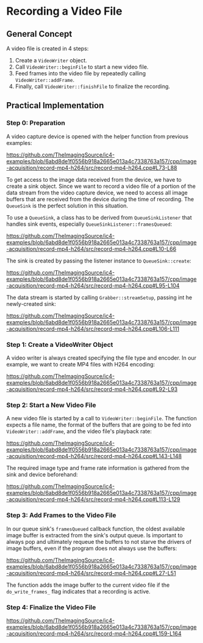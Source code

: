 
# Recording a Video File

## General Concept

A video file is created in 4 steps:

1. Create a `VideoWriter` object.
2. Call `VideoWriter::beginFile` to start a new video file.
3. Feed frames into the video file by repeatedly calling `VideoWriter::addFrame`.
4. Finally, call `VideoWriter::finishFile` to finalize the recording.

## Practical Implementation

### Step 0: Preparation

A video capture device is opened with the helper function from previous examples:

https://github.com/TheImagingSource/ic4-examples/blob/6abd8de1f0556b918a2665e013a4c7338763a157/cpp/image-acquisition/record-mp4-h264/src/record-mp4-h264.cpp#L73-L88

To get access to the image data received from the device, we have to create a sink object.
Since we want to record a video file of a portion of the data stream from the video capture device,
we need to access all image buffers that are received from the device during the time of recording.
The `QueueSink` is the perfect solution in this situation.

To use a `QueueSink`, a class has to be derived from `QueueSinkListener` that handles sink events, especially `QueueSinkListener::framesQueued`:

https://github.com/TheImagingSource/ic4-examples/blob/6abd8de1f0556b918a2665e013a4c7338763a157/cpp/image-acquisition/record-mp4-h264/src/record-mp4-h264.cpp#L10-L66

The sink is created by passing the listener instance to `QueueSink::create`:

https://github.com/TheImagingSource/ic4-examples/blob/6abd8de1f0556b918a2665e013a4c7338763a157/cpp/image-acquisition/record-mp4-h264/src/record-mp4-h264.cpp#L95-L104

The data stream is started by calling `Grabber::streamSetup`, passing int he newly-created sink:

https://github.com/TheImagingSource/ic4-examples/blob/6abd8de1f0556b918a2665e013a4c7338763a157/cpp/image-acquisition/record-mp4-h264/src/record-mp4-h264.cpp#L106-L111

### Step 1: Create a VideoWriter Object

A video writer is always created specifying the file type and encoder. In our example, we want to create MP4 files with H264 encoding:

https://github.com/TheImagingSource/ic4-examples/blob/6abd8de1f0556b918a2665e013a4c7338763a157/cpp/image-acquisition/record-mp4-h264/src/record-mp4-h264.cpp#L92-L93

### Step 2: Start a New Video File

A new video file is started by a call to `VideoWriter::beginFile`. The function expects a file name, the format of the buffers that are going to be fed into `VideoWriter::addFrame`, and
the video file's playback rate:

https://github.com/TheImagingSource/ic4-examples/blob/6abd8de1f0556b918a2665e013a4c7338763a157/cpp/image-acquisition/record-mp4-h264/src/record-mp4-h264.cpp#L143-L148

The required image type and frame rate information is gathered from the sink and device beforehand:

https://github.com/TheImagingSource/ic4-examples/blob/6abd8de1f0556b918a2665e013a4c7338763a157/cpp/image-acquisition/record-mp4-h264/src/record-mp4-h264.cpp#L113-L129

### Step 3: Add Frames to the Video File

In our queue sink's `framesQueued` callback function, the oldest available image buffer is extracted from the sink's output queue. Is important to
always pop and ultimately requeue the buffers to not starve the drivers of image buffers, even if the program does not always use the buffers:

https://github.com/TheImagingSource/ic4-examples/blob/6abd8de1f0556b918a2665e013a4c7338763a157/cpp/image-acquisition/record-mp4-h264/src/record-mp4-h264.cpp#L27-L51

The function adds the image buffer to the current video file if the `do_write_frames_` flag indicates that a recording is active.

### Step 4: Finalize the Video File

https://github.com/TheImagingSource/ic4-examples/blob/6abd8de1f0556b918a2665e013a4c7338763a157/cpp/image-acquisition/record-mp4-h264/src/record-mp4-h264.cpp#L159-L164





